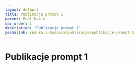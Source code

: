 ```yaml
---
layout: default
title: Publikacje prompt 1
parent: Publikacje
nav_order: 1
description: "Publikacje prompt 1"
permalink: /nauka-i-badania/publikacje/publikacje-prompt-1
---
```


# Publikacje prompt 1
